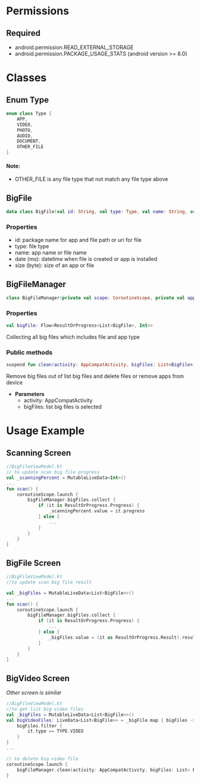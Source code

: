 # Permissions

## Required

- android.permission.READ_EXTERNAL_STORAGE
- android.permission.PACKAGE_USAGE_STATS (android version >= 8.0)

# Classes

## Enum Type

```kotlin
enum class Type {
    APP,
    VIDEO,
    PHOTO,
    AUDIO,
    DOCUMENT,
    OTHER_FILE
}
```

#### Note:

- OTHER_FILE is any file type that not match any file type above

## BigFile

```kotlin
data class BigFile(val id: String, val type: Type, val name: String, val size: Long, val date: Long)
```

### Properties

- id: package name for app and file path or uri for file
- type: file type
- name: app name or file name
- date (ms): datetime when file is created or app is installed
- size (byte): size of an app or file

## BigFileManager

```kotlin
class BigFileManager(private val scope: CoroutineScope, private val application: Application)
```

### Properties

```kotlin
val bigFile: Flow<ResultOrProgress<List<BigFile>, Int>>
```

Collecting all big files which includes file and app type

### Public methods

```kotlin
suspend fun clean(activity: AppCompatActivity, bigFiles: List<BigFile>)
```

Remove big files out of list big files and delete files or remove apps from device

- **Parameters**
    - activity: AppCompatActivity
    - bigFiles: list big files is selected

# Usage Example

## Scanning Screen

```kotlin
//BigFileViewModel.kt
// to update scan big file progress
val _scanningPercent = MutableLiveData<Int>()
...
fun scan() {
    coroutineScope.launch {
        bigFileManager.bigFiles.collect {
            if (it is ResultOrProgress.Progress) {
                _scanningPercent.value = it.progress
            } else {
                ...
            }
        }
    }
}
```

## BigFile Screen

```kotlin
//BigFileViewModel.kt
//to update scan big file result

val _bigFiles = MutableLiveData<List<BigFile>>()
...
fun scan() {
    coroutineScope.launch {
        bigFileManager.bigFiles.collect {
            if (it is ResultOrProgress.Progress) {
                ...
            } else {
                _bigFiles.value = (it as ResultOrProgress.Result).result
            }
        }
    }
}

```

## BigVideo Screen
*Other screen is similar*
```kotlin
//BigFileViewModel.kt
//to get list big video files
val _bigFiles = MutableLiveData<List<BigFile>>()
val bigVideoFiles: LiveData<List<BigFile>> = _bigFile.map { bigFiles ->
    bigFiles.filter {
        it.type == TYPE.VIDEO
    }
}
...

// to delete big video file
coroutineScope.launch {
    bigFileManager.clean(activity: AppCompatActivity, bigFiles: List< BigFile >)
}

```

